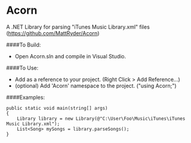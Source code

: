 # Acorn
A .NET Library for parsing "iTunes Music Library.xml" files
(https://github.com/MattRyder/Acorn)

####To Build:
- Open Acorn.sln and compile in Visual Studio.


####To Use:
- Add as a reference to your project. (Right Click > Add Reference...)
- (optional) Add 'Acorn' namespace to the project. ("using Acorn;")


####Examples:
    
    public static void main(string[] args)
    {
        Library library = new Library(@"C:\User\Foo\Music\iTunes\iTunes Music Library.xml");
        List<Song> mySongs = library.parseSongs();
    }